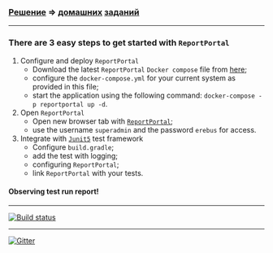 ### [Решение](https://github.com/Cliffart44/Auto_hw_2.3.1.git) => [домашних](https://github.com/netology-code/aqa-homeworks/tree/aqa4/patterns#%D0%B7%D0%B0%D0%B4%D0%B0%D1%87%D0%B0-1---%D0%B7%D0%B0%D0%BA%D0%B0%D0%B7-%D0%B4%D0%BE%D1%81%D1%82%D0%B0%D0%B2%D0%BA%D0%B8-%D0%BA%D0%B0%D1%80%D1%82%D1%8B-%D0%B8%D0%B7%D0%BC%D0%B5%D0%BD%D0%B5%D0%BD%D0%B8%D0%B5-%D0%B4%D0%B0%D1%82%D1%8B) [заданий](https://github.com/netology-code/aqa-homeworks/tree/aqa4/reporting#%D0%B7%D0%B0%D0%B4%D0%B0%D1%87%D0%B0-2---report-portal-%D0%BD%D0%B5%D0%BE%D0%B1%D1%8F%D0%B7%D0%B0%D1%82%D0%B5%D0%BB%D1%8C%D0%BD%D0%B0%D1%8F)

---
### There are 3 easy steps to get started with `ReportPortal`
1. Configure and deploy `ReportPortal`
    * Download the latest `ReportPortal` `Docker compose` file from [here](https://downgit.github.io/#/home?url=https://github.com/reportportal/reportportal/blob/master/docker-compose.yml);
    * configure the `docker-compose.yml` for your current system as provided in this file;
    * start the application using the following command: `docker-compose -p reportportal up -d`.
2. Open `ReportPortal`
    * Open new browser tab with [`ReportPortal`](http://localhost:8080/ui/);
    * use the username `superadmin` and the password `erebus` for access.
3. Integrate with [`Junit5`](https://github.com/reportportal/agent-java-junit5) test framework
    * Configure `build.gradle`;
    * add the test with logging;
    * configuring `ReportPortal`;
    * link `ReportPortal` with your tests.
#### Observing test run report!

---
[![Build status](https://ci.appveyor.com/api/projects/status/dvdgds06vlpbvor5/branch/main?svg=true)](https://ci.appveyor.com/project/Cliffart44/auto-hw-2-3-1/branch/main)

---
[![Gitter](https://badges.gitter.im/Cliffart44/community.svg)](https://gitter.im/Cliffart44/community?utm_source=badge&utm_medium=badge&utm_campaign=pr-badge)